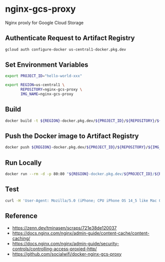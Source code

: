 # nginx-gcs-proxy
Nginx proxly for Google Cloud Storage

## Authenticate Request to Artifact Registry
```zsh
gcloud auth configure-docker us-central1-docker.pkg.dev
```

## Set Environment Variables
```zsh
export PROJECT_ID="hello-world-xxx"
```
```zsh
export REGION=us-central1 \
       REPOSITORY=nginx-gcs-proxy \
       IMG_NAME=nginx-gcs-proxy
```

## Build
```zsh
docker build -t ${REGION}-docker.pkg.dev/${PROJECT_ID}/${REPOSITORY}/${IMG_NAME}:latest .
```

## Push the Docker image to Artifact Registry
```zsh
docker push ${REGION}-docker.pkg.dev/${PROJECT_ID}/${REPOSITORY}/${IMG_NAME}:latest
```

## Run Locally
```zsh
docker run --rm -d -p 80:80 "${REGION}-docker.pkg.dev/${PROJECT_ID}/${REPOSITORY}/${IMG_NAME}:latest"
```

## Test
```zsh
curl -H 'User-Agent: Mozilla/5.0 (iPhone; CPU iPhone OS 14_5 like Mac OS X) AppleWebKit/605.1.15 (KHTML, like Gecko) Version/14.1 Mobile/15E148 Safari/604.1' http://localhost/
```

## Reference
- https://zenn.dev/tminasen/scraps/721e38de120037
- https://docs.nginx.com/nginx/admin-guide/content-cache/content-caching/
- https://docs.nginx.com/nginx/admin-guide/security-controls/controlling-access-proxied-http/
- https://github.com/socialwifi/docker-nginx-gcs-proxy

